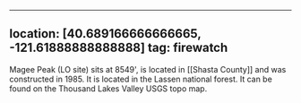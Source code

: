 
---
location: [40.689166666666665, -121.61888888888888]
tag: firewatch
---

Magee Peak (LO site) sits at 8549', is located in [[Shasta County]] and was constructed in 1985. It is located in the Lassen national forest. It can be found on the Thousand Lakes Valley USGS topo map.
